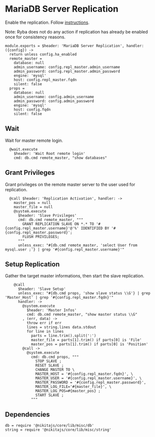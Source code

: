 
# MariaDB Server Replication

Enable the replication.
Follow [instructions](https://www.digitalocean.com/community/tutorials/how-to-set-up-master-slave-replication-in-mysql).

Note: Ryba does not do any action if replication has already be enabled once for
consistency reasons.

    module.exports = $header: 'MariaDB Server Replication', handler: ({config}) ->
      return unless config.ha_enabled
      remote_master =
        database: null
        admin_username: config.repl_master.admin_username
        admin_password: config.repl_master.admin_password
        engine: 'mysql'
        host: config.repl_master.fqdn
        silent: false
      props =
        database: null
        admin_username: config.admin_username
        admin_password: config.admin_password
        engine: 'mysql'
        host: config.fqdn
        silent: false

## Wait

Wait for master remote login.
      
      @wait.execute
        $header: 'Wait Root remote login'
        cmd: db.cmd remote_master, "show databases"

## Grant Privileges

Grant privileges on the remote master server to the user used for replication.

      @call $header: 'Replication Activation', handler: ->
        master_pos = null
        master_file = null
        @system.execute
          $header: 'Slave Privileges'
          cmd: db.cmd remote_master, """
            GRANT REPLICATION SLAVE ON *.* TO '#{config.repl_master.username}'@'%' IDENTIFIED BY '#{config.repl_master.password}';
            FLUSH PRIVILEGES;
          """
          unless_exec: "#{db.cmd remote_master, 'select User from mysql.user ;'} | grep '#{config.repl_master.username}'"

## Setup Replication

Gather the target master informations, then start the slave replication.

        @call
          $header: 'Slave Setup'
          unless_exec: "#{db.cmd props, 'show slave status \\G'} | grep 'Master_Host' | grep '#{config.repl_master.fqdn}'"
          handler: ->
            @system.execute
              $header: 'Master Infos'
              cmd: db.cmd remote_master, "show master status \\G"
            , (err, data) ->
              throw err if err
              lines = string.lines data.stdout
              for line in lines
                parts = line.trim().split(':')
                master_file = parts[1].trim() if parts[0] is 'File'
                master_pos = parts[1].trim() if parts[0] is 'Position'
            @call ->
              @system.execute
                cmd: db.cmd props, """
                  STOP SLAVE ;
                  RESET SLAVE ;
                  CHANGE MASTER TO \
                  MASTER_HOST = '#{config.repl_master.fqdn}', \
                  MASTER_USER = '#{config.repl_master.username}', \
                  MASTER_PASSWORD = '#{config.repl_master.password}',
                  MASTER_LOG_FILE='#{master_file}', \
                  MASTER_LOG_POS=#{master_pos} ;
                  START SLAVE ;
                """
      
## Dependencies

    db = require '@nikitajs/core/lib/misc/db'
    string = require '@nikitajs/core/lib/misc/string'
